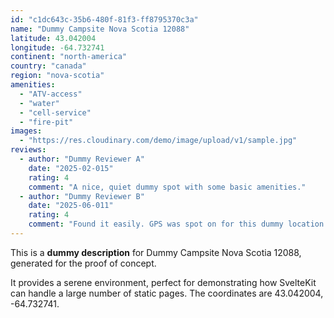```yaml
---
id: "c1dc643c-35b6-480f-81f3-ff8795370c3a"
name: "Dummy Campsite Nova Scotia 12088"
latitude: 43.042004
longitude: -64.732741
continent: "north-america"
country: "canada"
region: "nova-scotia"
amenities:
  - "ATV-access"
  - "water"
  - "cell-service"
  - "fire-pit"
images:
  - "https://res.cloudinary.com/demo/image/upload/v1/sample.jpg"
reviews:
  - author: "Dummy Reviewer A"
    date: "2025-02-015"
    rating: 4
    comment: "A nice, quiet dummy spot with some basic amenities."
  - author: "Dummy Reviewer B"
    date: "2025-06-011"
    rating: 4
    comment: "Found it easily. GPS was spot on for this dummy location."
---
```


This is a **dummy description** for Dummy Campsite Nova Scotia 12088, generated for the proof of concept.

It provides a serene environment, perfect for demonstrating how SvelteKit can handle a large number of static pages. The coordinates are 43.042004, -64.732741.
